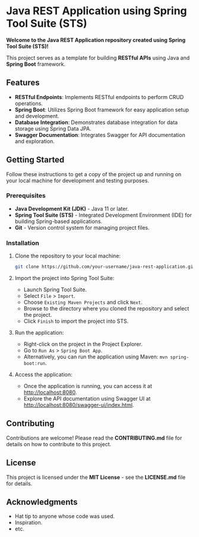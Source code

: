 # Java REST Application using Spring Tool Suite (STS)

**Welcome to the Java REST Application repository created using Spring Tool Suite (STS)!**

This project serves as a template for building **RESTful APIs** using Java and **Spring Boot** framework.

## Features

- **RESTful Endpoints**: Implements RESTful endpoints to perform CRUD operations.
- **Spring Boot**: Utilizes Spring Boot framework for easy application setup and development.
- **Database Integration**: Demonstrates database integration for data storage using Spring Data JPA.
- **Swagger Documentation**: Integrates Swagger for API documentation and exploration.

## Getting Started

Follow these instructions to get a copy of the project up and running on your local machine for development and testing purposes.

### Prerequisites

- **Java Development Kit (JDK)** - Java 11 or later.
- **Spring Tool Suite (STS)** - Integrated Development Environment (IDE) for building Spring-based applications.
- **Git** - Version control system for managing project files.

### Installation

1. Clone the repository to your local machine:

    ```bash
    git clone https://github.com/your-username/java-rest-application.git
    ```

2. Import the project into Spring Tool Suite:

    - Launch Spring Tool Suite.
    - Select `File` > `Import`.
    - Choose `Existing Maven Projects` and click `Next`.
    - Browse to the directory where you cloned the repository and select the project.
    - Click `Finish` to import the project into STS.

3. Run the application:

    - Right-click on the project in the Project Explorer.
    - Go to `Run As` > `Spring Boot App`.
    - Alternatively, you can run the application using Maven: `mvn spring-boot:run`.

4. Access the application:

    - Once the application is running, you can access it at [http://localhost:8080](http://localhost:8080).
    - Explore the API documentation using Swagger UI at [http://localhost:8080/swagger-ui/index.html](http://localhost:8080/swagger-ui/index.html).

## Contributing

Contributions are welcome! Please read the **CONTRIBUTING.md** file for details on how to contribute to this project.

## License

This project is licensed under the **MIT License** - see the **LICENSE.md** file for details.

## Acknowledgments

- Hat tip to anyone whose code was used.
- Inspiration.
- etc.
